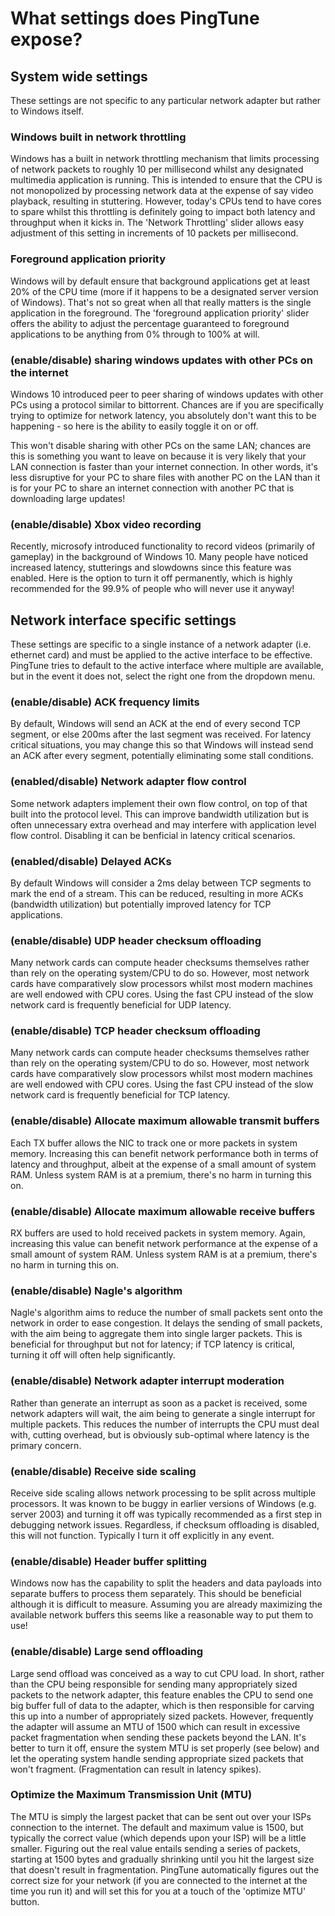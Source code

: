 # What settings does PingTune expose?

## System wide settings

These settings are not specific to any particular network adapter but rather to Windows itself.

### Windows built in network throttling

Windows has a built in network throttling mechanism that limits processing of network packets to roughly 10 per millisecond whilst any designated multimedia application is running. This is intended to ensure that the CPU is not monopolized by processing network data at the expense of say video playback, resulting in stuttering. However, today's CPUs tend to have cores to spare whilst this throttling is definitely going to impact both latency and throughput when it kicks in. The 'Network Throttling' slider allows easy adjustment of this setting in increments of 10 packets per millisecond.

### Foreground application priority

Windows will by default ensure that background applications get at least 20% of the CPU time (more if it happens to be a designated server version of Windows). That's not so great when all that really matters is the single application in the foreground. The 'foreground application priority' slider offers the ability to adjust the percentage guaranteed to foreground applications to be anything from 0% through to 100% at will.

### (enable/disable) sharing windows updates with other PCs on the internet

Windows 10 introduced peer to peer sharing of windows updates with other PCs using a protocol similar to bittorrent.
Chances are if you are specifically trying to optimize for network latency, you absolutely don't want this to be happening - so here is the ability to easily toggle it on or off.

This won't disable sharing with other PCs on the same LAN; chances are this is something you want to leave on because it is very likely that your LAN connection is faster than your internet connection. In other words, it's less disruptive for your PC to share files with another PC on the LAN than it is for your PC to share an internet connection with another PC that is downloading large updates!

### (enable/disable) Xbox video recording

Recently, microsofy introduced functionality to record videos (primarily of gameplay) in the background of Windows 10. Many people have noticed increased latency, stutterings and slowdowns since this feature was enabled. Here is the option to turn it off permanently, which is highly recommended for the 99.9% of people who will never use it anyway!

## Network interface specific settings

These settings are specific to a single instance of a network adapter (i.e. ethernet card) and must be applied to the active interface to be effective. PingTune tries to default to the active interface where multiple are available, but in the event it does not, select the right one from the dropdown menu.

### (enable/disable) ACK frequency limits

By default, Windows will send an ACK at the end of every second TCP segment, or else 200ms after the last segment was received.
For latency critical situations, you may change this so that Windows will instead send an ACK after every segment, potentially eliminating some stall conditions.

### (enabled/disable) Network adapter flow control

Some network adapters implement their own flow control, on top of that built into the protocol level. This can improve bandwidth utilization but is often unnecessary extra overhead and may interfere with application level flow control. Disabling it can be benficial in latency critical scenarios.

### (enabled/disable) Delayed ACKs

By default Windows will consider a 2ms delay between TCP segments to mark the end of a stream. This can be reduced, resulting in more ACKs (bandwidth utilization) but potentially improved latency for TCP applications.

### (enable/disable) UDP header checksum offloading

Many network cards can compute header checksums themselves rather than rely on the operating system/CPU to do so. However, most network cards have comparatively slow processors whilst most modern machines are well endowed with CPU cores. Using the fast CPU instead of the slow network card is frequently beneficial for UDP latency.

### (enable/disable) TCP header checksum offloading

Many network cards can compute header checksums themselves rather than rely on the operating system/CPU to do so. However, most network cards have comparatively slow processors whilst most modern machines are well endowed with CPU cores. Using the fast CPU instead of the slow network card is frequently beneficial for TCP latency.

### (enable/disable) Allocate maximum allowable transmit buffers

Each TX buffer allows the NIC to track one or more packets in system memory. Increasing this can benefit network performance both in terms of latency and throughput, albeit at the expense of a small amount of system RAM. Unless system RAM is at a premium, there's no harm in turning this on.

### (enable/disable) Allocate maximum allowable receive buffers

RX buffers are used to hold received packets in system memory. Again, increasing this value can benefit network performance at the expense of a small amount of system RAM. Unless system RAM is at a premium, there's no harm in turning this on.

### (enable/disable) Nagle's algorithm

Nagle's algorithm aims to reduce the number of small packets sent onto the network in order to ease congestion. It delays the sending of small packets, with the aim being to aggregate them into single larger packets. This is beneficial for throughput but not for latency; if TCP latency is critical, turning it off will often help significantly.

### (enable/disable) Network adapter interrupt moderation

Rather than generate an interrupt as soon as a packet is received, some network adapters will wait, the aim being to generate a single interrupt for multiple packets. This reduces the number of interrupts the CPU must deal with, cutting overhead, but is obviously sub-optimal where latency is the primary concern.

### (enable/disable) Receive side scaling

Receive side scaling allows network processing to be split across multiple processors. It was known to be buggy in earlier versions of Windows (e.g. server 2003) and turning it off was typically recommended as a first step in debugging network issues. Regardless, if checksum offloading is disabled, this will not function. Typically I turn it off explicitly in any event.

### (enable/disable) Header buffer splitting

Windows now has the capability to split the headers and data payloads into separate buffers to process them separately. This should be beneficial although it is difficult to measure. Assuming you are already maximizing the available network buffers this seems like a reasonable way to put them to use!

### (enable/disable) Large send offloading

Large send offload was conceived as a way to cut CPU load. In short, rather than the CPU being responsible for sending many appropriately sized packets to the network adapter, this feature enables the CPU to send one big buffer full of data to the adapter, which is then responsible for carving this up into a number of appropriately sized packets. However, frequently the adapter will assume an MTU of 1500 which can result in excessive packet fragmentation when sending these packets beyond the LAN. It's better to turn it off, ensure the system MTU is set properly (see below) and let the operating system handle sending appropriate sized packets that won't fragment. (Fragmentation can result in latency spikes).

### Optimize the Maximum Transmission Unit (MTU)

The MTU is simply the largest packet that can be sent out over your ISPs connection to the internet. The default and maximum value is 1500, but typically the correct value (which depends upon your ISP) will be a little smaller. Figuring out the real value entails sending a series of packets, starting at 1500 bytes and gradually shrinking until you hit the largest size that doesn't result in fragmentation. PingTune automatically figures out the correct size for your network (if you are connected to the internet at the time you run it) and will set this for you at a touch of the 'optimize MTU' button.

